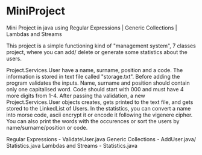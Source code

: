 # MiniProject
Mini Project in java using Regular Expressions | Generic Collections | Lambdas and Streams

This project is a simple functioning kind of "management system", 7 classes project, where you can add/ delete or generate some statistics about the users.

Project.Services.User have a name, surname, position and a code.
The information is stored in text file called "storage.txt".
Before adding the program validates the inputs. Name, surname and position should contain only one capitalised word. Code should start with 000 and must have 4 more digits from 1-4. After passing tha validation, a new Project.Services.User objects creates, gets printed to the text file, and gets stored to the LinkedList of Users. 
In the statistics, you can convert a name into morse code, ascii encrypt it or encode it following the vigenere cipher. You can also print the words with the occurences or sort the users by name/surname/position or code.

Regular Expressions - ValidateUser.java
Generic Collections - AddUser.java/ Statistics.java
Lambdas and Streams - Statistics.java
